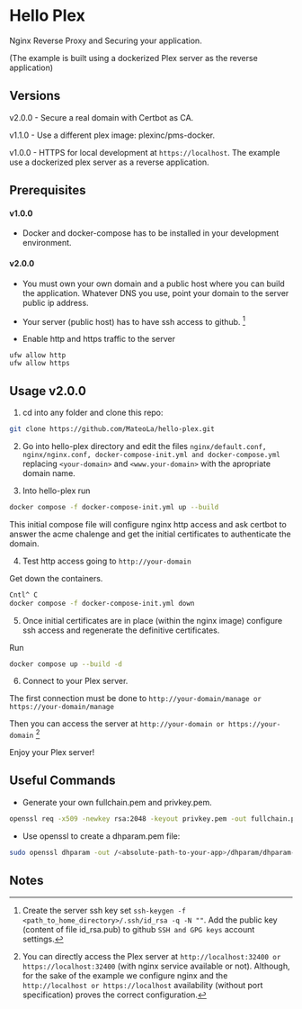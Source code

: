 # Hello Plex

Nginx Reverse Proxy and Securing your application.

(The example is built using a dockerized Plex server as the reverse application)

## Versions

v2.0.0 - Secure a real domain with Certbot as CA.

v1.1.0 - Use a different plex image: plexinc/pms-docker.

v1.0.0 - HTTPS for local development at ```https://localhost```. The example use a dockerized plex server as a reverse application.

## Prerequisites

#### v1.0.0

* Docker and docker-compose has to be installed in your development environment.

#### v2.0.0

* You must own your own domain and a public host where you can build the application. Whatever DNS you use, point your domain to the server public ip address.

* Your server (public host) has to have ssh access to github. [^Nt1]

* Enable http and https traffic to the server

```
ufw allow http
ufw allow https
```

## Usage v2.0.0

1) cd into any folder and clone this repo:

```bash
git clone https://github.com/MateoLa/hello-plex.git
```

2) Go into hello-plex directory and edit the files ```nginx/default.conf, nginx/nginx.conf, docker-compose-init.yml and docker-compose.yml``` replacing ```<your-domain>``` and ```<www.your-domain>``` with the apropriate domain name.

3) Into hello-plex run

```bash
docker compose -f docker-compose-init.yml up --build
```

This initial compose file will configure nginx http access and ask certbot to answer the acme chalenge and get the initial certificates to authenticate the domain. 

4) Test http access going to ```http://your-domain```

Get down the containers. 

```bash
Cntl^ C
docker compose -f docker-compose-init.yml down
```

5) Once initial certificates are in place (within the nginx image) configure ssh access and regenerate the definitive certificates.

Run

```bash
docker compose up --build -d
```

6) Connect to your Plex server. 

The first connection must be done to ```http://your-domain/manage or https://your-domain/manage```

Then you can access the server at ```http://your-domain or https://your-domain``` [^Nt2]

Enjoy your Plex server!

## Useful Commands

* Generate your own fullchain.pem and privkey.pem.
```sh
openssl req -x509 -newkey rsa:2048 -keyout privkey.pem -out fullchain.pem -sha256 -days 3650 -nodes -subj "/C=XX/ST=stateName/L=cityName/O=companyName/OU=companySectionName/CN=Hostname"
```

* Use openssl to create a dhparam.pem file:
```sh
sudo openssl dhparam -out /<absolute-path-to-your-app>/dhparam/dhparam-2048.pem 2048
```

## Notes

[^Nt1]: Create the server ssh key set ```ssh-keygen -f <path_to_home_directory>/.ssh/id_rsa -q -N ""```. Add the public key (content of file id_rsa.pub) to github ```SSH and GPG keys``` account settings.

[^Nt2]: You can directly access the Plex server at ```http://localhost:32400 or https://localhost:32400``` (with nginx service available or not). Although, for the sake of the example we configure nginx and the ```http://localhost or https://localhost``` availability (without port specification) proves the correct configuration.
